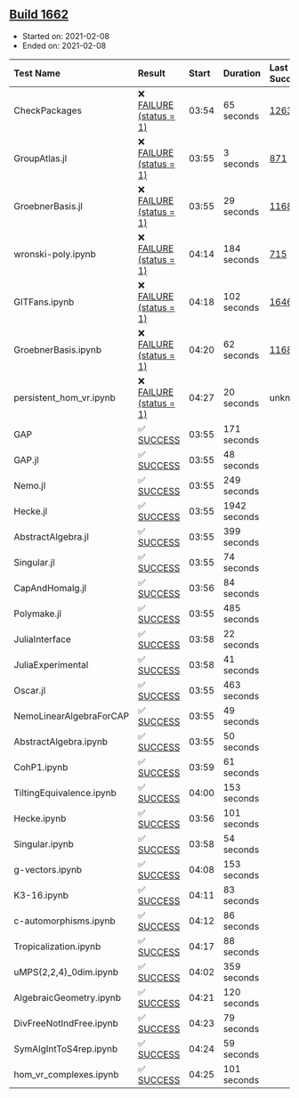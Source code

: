 ## [Build 1662](https://oscarci.mathematik.uni-kl.de/job/oscar-stable/1662/)

* Started on: 2021-02-08
* Ended on: 2021-02-08

| Test Name    | Result | Start | Duration | Last Success | First Failure |
|:-------------|:-------|:------|:---------|:-------------|:--------------|
| CheckPackages | ❌ [FAILURE (status = 1)](https://oscarci.mathematik.uni-kl.de/job/oscar-stable/1662/artifact/logs/build-1662/CheckPackages.log) | 03:54 | 65 seconds | [1263](https://oscarci.mathematik.uni-kl.de/job/oscar-stable/1263/) | [1264](https://oscarci.mathematik.uni-kl.de/job/oscar-stable/1264/) |
| GroupAtlas.jl | ❌ [FAILURE (status = 1)](https://oscarci.mathematik.uni-kl.de/job/oscar-stable/1662/artifact/logs/build-1662/GroupAtlas.jl.log) | 03:55 | 3 seconds | [871](https://oscarci.mathematik.uni-kl.de/job/oscar-stable/871/) | [872](https://oscarci.mathematik.uni-kl.de/job/oscar-stable/872/) |
| GroebnerBasis.jl | ❌ [FAILURE (status = 1)](https://oscarci.mathematik.uni-kl.de/job/oscar-stable/1662/artifact/logs/build-1662/GroebnerBasis.jl.log) | 03:55 | 29 seconds | [1168](https://oscarci.mathematik.uni-kl.de/job/oscar-stable/1168/) | [1169](https://oscarci.mathematik.uni-kl.de/job/oscar-stable/1169/) |
| wronski-poly.ipynb | ❌ [FAILURE (status = 1)](https://oscarci.mathematik.uni-kl.de/job/oscar-stable/1662/artifact/logs/build-1662/wronski-poly.ipynb.log) | 04:14 | 184 seconds | [715](https://oscarci.mathematik.uni-kl.de/job/oscar-stable/715/) | [716](https://oscarci.mathematik.uni-kl.de/job/oscar-stable/716/) |
| GITFans.ipynb | ❌ [FAILURE (status = 1)](https://oscarci.mathematik.uni-kl.de/job/oscar-stable/1662/artifact/logs/build-1662/GITFans.ipynb.log) | 04:18 | 102 seconds | [1646](https://oscarci.mathematik.uni-kl.de/job/oscar-stable/1646/) | [1647](https://oscarci.mathematik.uni-kl.de/job/oscar-stable/1647/) |
| GroebnerBasis.ipynb | ❌ [FAILURE (status = 1)](https://oscarci.mathematik.uni-kl.de/job/oscar-stable/1662/artifact/logs/build-1662/GroebnerBasis.ipynb.log) | 04:20 | 62 seconds | [1168](https://oscarci.mathematik.uni-kl.de/job/oscar-stable/1168/) | [1169](https://oscarci.mathematik.uni-kl.de/job/oscar-stable/1169/) |
| persistent_hom_vr.ipynb | ❌ [FAILURE (status = 1)](https://oscarci.mathematik.uni-kl.de/job/oscar-stable/1662/artifact/logs/build-1662/persistent_hom_vr.ipynb.log) | 04:27 | 20 seconds | unknown | unknown |
| GAP | ✅ [SUCCESS](https://oscarci.mathematik.uni-kl.de/job/oscar-stable/1662/artifact/logs/build-1662/GAP.log) | 03:55 | 171 seconds |  |  |
| GAP.jl | ✅ [SUCCESS](https://oscarci.mathematik.uni-kl.de/job/oscar-stable/1662/artifact/logs/build-1662/GAP.jl.log) | 03:55 | 48 seconds |  |  |
| Nemo.jl | ✅ [SUCCESS](https://oscarci.mathematik.uni-kl.de/job/oscar-stable/1662/artifact/logs/build-1662/Nemo.jl.log) | 03:55 | 249 seconds |  |  |
| Hecke.jl | ✅ [SUCCESS](https://oscarci.mathematik.uni-kl.de/job/oscar-stable/1662/artifact/logs/build-1662/Hecke.jl.log) | 03:55 | 1942 seconds |  |  |
| AbstractAlgebra.jl | ✅ [SUCCESS](https://oscarci.mathematik.uni-kl.de/job/oscar-stable/1662/artifact/logs/build-1662/AbstractAlgebra.jl.log) | 03:55 | 399 seconds |  |  |
| Singular.jl | ✅ [SUCCESS](https://oscarci.mathematik.uni-kl.de/job/oscar-stable/1662/artifact/logs/build-1662/Singular.jl.log) | 03:55 | 74 seconds |  |  |
| CapAndHomalg.jl | ✅ [SUCCESS](https://oscarci.mathematik.uni-kl.de/job/oscar-stable/1662/artifact/logs/build-1662/CapAndHomalg.jl.log) | 03:56 | 84 seconds |  |  |
| Polymake.jl | ✅ [SUCCESS](https://oscarci.mathematik.uni-kl.de/job/oscar-stable/1662/artifact/logs/build-1662/Polymake.jl.log) | 03:55 | 485 seconds |  |  |
| JuliaInterface | ✅ [SUCCESS](https://oscarci.mathematik.uni-kl.de/job/oscar-stable/1662/artifact/logs/build-1662/JuliaInterface.log) | 03:58 | 22 seconds |  |  |
| JuliaExperimental | ✅ [SUCCESS](https://oscarci.mathematik.uni-kl.de/job/oscar-stable/1662/artifact/logs/build-1662/JuliaExperimental.log) | 03:58 | 41 seconds |  |  |
| Oscar.jl | ✅ [SUCCESS](https://oscarci.mathematik.uni-kl.de/job/oscar-stable/1662/artifact/logs/build-1662/Oscar.jl.log) | 03:55 | 463 seconds |  |  |
| NemoLinearAlgebraForCAP | ✅ [SUCCESS](https://oscarci.mathematik.uni-kl.de/job/oscar-stable/1662/artifact/logs/build-1662/NemoLinearAlgebraForCAP.log) | 03:55 | 49 seconds |  |  |
| AbstractAlgebra.ipynb | ✅ [SUCCESS](https://oscarci.mathematik.uni-kl.de/job/oscar-stable/1662/artifact/logs/build-1662/AbstractAlgebra.ipynb.log) | 03:55 | 50 seconds |  |  |
| CohP1.ipynb | ✅ [SUCCESS](https://oscarci.mathematik.uni-kl.de/job/oscar-stable/1662/artifact/logs/build-1662/CohP1.ipynb.log) | 03:59 | 61 seconds |  |  |
| TiltingEquivalence.ipynb | ✅ [SUCCESS](https://oscarci.mathematik.uni-kl.de/job/oscar-stable/1662/artifact/logs/build-1662/TiltingEquivalence.ipynb.log) | 04:00 | 153 seconds |  |  |
| Hecke.ipynb | ✅ [SUCCESS](https://oscarci.mathematik.uni-kl.de/job/oscar-stable/1662/artifact/logs/build-1662/Hecke.ipynb.log) | 03:56 | 101 seconds |  |  |
| Singular.ipynb | ✅ [SUCCESS](https://oscarci.mathematik.uni-kl.de/job/oscar-stable/1662/artifact/logs/build-1662/Singular.ipynb.log) | 03:58 | 54 seconds |  |  |
| g-vectors.ipynb | ✅ [SUCCESS](https://oscarci.mathematik.uni-kl.de/job/oscar-stable/1662/artifact/logs/build-1662/g-vectors.ipynb.log) | 04:08 | 153 seconds |  |  |
| K3-16.ipynb | ✅ [SUCCESS](https://oscarci.mathematik.uni-kl.de/job/oscar-stable/1662/artifact/logs/build-1662/K3-16.ipynb.log) | 04:11 | 83 seconds |  |  |
| c-automorphisms.ipynb | ✅ [SUCCESS](https://oscarci.mathematik.uni-kl.de/job/oscar-stable/1662/artifact/logs/build-1662/c-automorphisms.ipynb.log) | 04:12 | 86 seconds |  |  |
| Tropicalization.ipynb | ✅ [SUCCESS](https://oscarci.mathematik.uni-kl.de/job/oscar-stable/1662/artifact/logs/build-1662/Tropicalization.ipynb.log) | 04:17 | 88 seconds |  |  |
| uMPS(2,2,4)_0dim.ipynb | ✅ [SUCCESS](https://oscarci.mathematik.uni-kl.de/job/oscar-stable/1662/artifact/logs/build-1662/uMPS-2-2-4-_0dim.ipynb.log) | 04:02 | 359 seconds |  |  |
| AlgebraicGeometry.ipynb | ✅ [SUCCESS](https://oscarci.mathematik.uni-kl.de/job/oscar-stable/1662/artifact/logs/build-1662/AlgebraicGeometry.ipynb.log) | 04:21 | 120 seconds |  |  |
| DivFreeNotIndFree.ipynb | ✅ [SUCCESS](https://oscarci.mathematik.uni-kl.de/job/oscar-stable/1662/artifact/logs/build-1662/DivFreeNotIndFree.ipynb.log) | 04:23 | 79 seconds |  |  |
| SymAlgIntToS4rep.ipynb | ✅ [SUCCESS](https://oscarci.mathematik.uni-kl.de/job/oscar-stable/1662/artifact/logs/build-1662/SymAlgIntToS4rep.ipynb.log) | 04:24 | 59 seconds |  |  |
| hom_vr_complexes.ipynb | ✅ [SUCCESS](https://oscarci.mathematik.uni-kl.de/job/oscar-stable/1662/artifact/logs/build-1662/hom_vr_complexes.ipynb.log) | 04:25 | 101 seconds |  |  |
